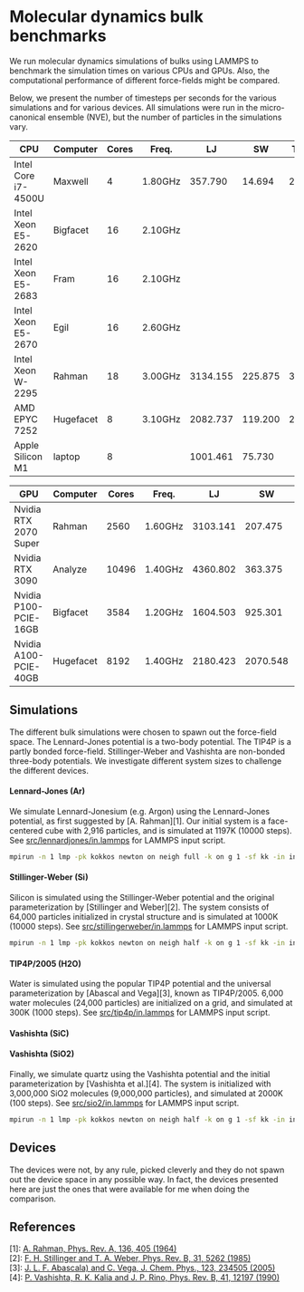 # Molecular dynamics bulk benchmarks
We run molecular dynamics simulations of bulks using LAMMPS to benchmark the simulation times on various CPUs and GPUs. Also, the computational performance of different force-fields might be compared.

Below, we present the number of timesteps per seconds for the various simulations and for various devices. All simulations were run in the micro-canonical ensemble (NVE), but the number of particles in the simulations vary.


| CPU                   | Computer  | Cores | Freq.   | LJ       | SW       | TIP4P  | SiC | SiO2  |
|-----------------------|-----------|-------|---------|----------|----------|--------|-----|-------|
| Intel Core i7-4500U   | Maxwell   | 4     | 1.80GHz | 357.790  |  14.694  |  2.701 |     | 0.055 |
| Intel Xeon E5-2620    | Bigfacet  | 16    | 2.10GHz |          |          |        |     |       |
| Intel Xeon E5-2683    | Fram      | 16    | 2.10GHz |          |          |        |     |       |
| Intel Xeon E5-2670    | Egil      | 16    | 2.60GHz |          |          |        |     | 0.365 |
| Intel Xeon W-2295     | Rahman    | 18    | 3.00GHz | 3134.155 | 225.875  | 34.796 |     | 0.666 |
| AMD EPYC 7252         | Hugefacet | 8     | 3.10GHz | 2082.737 | 119.200  | 20.081 |     |       |
| Apple Silicon M1      | laptop    | 8     |         | 1001.461 |  75.730  |        |     | 0.399 |

| GPU                   | Computer  | Cores | Freq.   | LJ       | SW       | TIP4P  | SiC | SiO2  |
|-----------------------|-----------|-------|---------|----------|----------|--------|-----|-------|
| Nvidia RTX 2070 Super | Rahman    | 2560  | 1.60GHz | 3103.141 |  207.475 |   -    |     | memerr|
| Nvidia RTX 3090       | Analyze   | 10496 | 1.40GHz | 4360.802 |  363.375 |   -    |     | 2.165 |
| Nvidia P100-PCIE-16GB | Bigfacet  | 3584  | 1.20GHz | 1604.503 |  925.301 |   -    |     | 3.013 |
| Nvidia A100-PCIE-40GB | Hugefacet | 8192  | 1.40GHz | 2180.423 | 2070.548 |   -    |     | 14.647|

## Simulations
The different bulk simulations were chosen to spawn out the force-field space. The Lennard-Jones potential is a two-body potential. The TIP4P is a partly bonded force-field. Stillinger-Weber and Vashishta are non-bonded three-body potentials. We investigate different system sizes to challenge the different devices.

#### Lennard-Jones (Ar)
We simulate Lennard-Jonesium (e.g. Argon) using the Lennard-Jones potential, as first suggested by [A. Rahman][1]. Our initial system is a face-centered cube with 2,916 particles, and is simulated at 1197K (10000 steps). See [src/lennardjones/in.lammps](src/lennardjones/in.lammps) for LAMMPS input script.

```bash
mpirun -n 1 lmp -pk kokkos newton on neigh full -k on g 1 -sf kk -in in.lammps
```

#### Stillinger-Weber (Si)
Silicon is simulated using the Stillinger-Weber potential and the original parameterization by [Stillinger and Weber][2]. The system consists of 64,000 particles initialized in crystal structure and is simulated at 1000K (10000 steps). See [src/stillingerweber/in.lammps](src/stillingerweber/in.lammps) for LAMMPS input script.

```bash
mpirun -n 1 lmp -pk kokkos newton on neigh half -k on g 1 -sf kk -in in.lammps
```

#### TIP4P/2005 (H2O)
Water is simulated using the popular TIP4P potential and the universal parameterization by [Abascal and Vega][3], known as TIP4P/2005. 6,000 water molecules (24,000 particles) are initialized on a grid, and simulated at 300K (1000 steps). See [src/tip4p/in.lammps](src/tip4p/in.lammps) for LAMMPS input script.

#### Vashishta (SiC)

#### Vashishta (SiO2)
Finally, we simulate quartz using the Vashishta potential and the initial parameterization by [Vashishta et al.][4]. The system is initialized with 3,000,000 SiO2 molecules (9,000,000 particles), and simulated at 2000K (100 steps). See [src/sio2/in.lammps](src/sio2/in.lammps) for LAMMPS input script.

```bash
mpirun -n 1 lmp -pk kokkos newton on neigh half -k on g 1 -sf kk -in in.lammps
```

## Devices
The devices were not, by any rule, picked cleverly and they do not spawn out the device space in any possible way. In fact, the devices presented here are just the ones that were available for me when doing the comparison.

## References
[1]: [A. Rahman, Phys. Rev. A, 136, 405 (1964)](https://journals.aps.org/pr/abstract/10.1103/PhysRev.136.A405)  
[2]: [F. H. Stillinger and T. A. Weber, Phys. Rev. B, 31, 5262 (1985)](https://journals.aps.org/prb/abstract/10.1103/PhysRevB.31.5262)  
[3]: [J. L. F. Abascala) and C. Vega, J. Chem. Phys., 123, 234505 (2005)](https://aip.scitation.org/doi/10.1063/1.2121687)  
[4]: [P. Vashishta, R. K. Kalia and J. P. Rino, Phys. Rev. B, 41, 12197 (1990)](https://journals.aps.org/prb/abstract/10.1103/PhysRevB.41.12197)  
